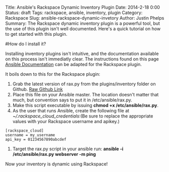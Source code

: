Title: Ansible's Rackspace Dynamic Inventory Plugin
Date: 2014-2-18 0:00
Status: draft
Tags: rackspace, ansible, inventory, plugin
Category: Rackspace
Slug: ansible-rackspace-dynamic-invetory
Author: Justin Phelps
Summary: The Rackspace dynamic inventory plugin is a powerful tool, but the use of this plugin isn't well documented. Here's a quick tutorial on how to get started with this plugin.

#How do I install it?

Installing inventory plugins isn't intuitive, and the documentation available on this process isn't immediatly clear. The instructions found on this page [Ansible Documentation](http://docs.ansible.com/intro_dynamic_inventory.html) can be adapted for the Rackspace plugin.

It boils down to this for the Rackspace plugin:

1. Grab the latest version of rax.py from the plugins/inventory folder on Github. [Raw Github Link](https://raw.github.com/ansible/ansible/devel/plugins/inventory/rax.py)
1. Place this file on your Ansible master. The location doesn't matter that much, but convention says to put it in /etc/ansible/rax.py.
1. Make this script executable by issuing **chmod +x /etc/ansible/rax.py**.
1. As the user that runs Ansible, create the following file at *~/.rackspace_cloud_credentials*:(Be sure to replace the appropriate values with your Rackspace username and apikey.)
```
[rackspace_cloud]
username = my_username
api_key = 01234567890abcdef
```
1. Target the rax.py script in your ansible run: **ansible -i /etc/ansible/rax.py webserver -m ping**

Now your inventory is dynamic using Rackspace!
